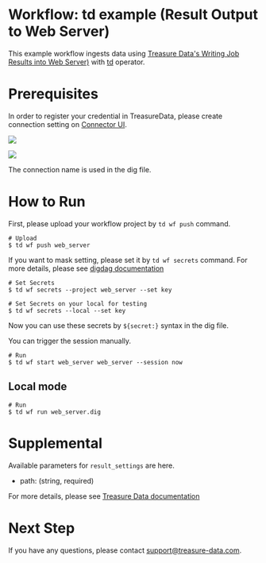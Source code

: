 # Workflow: td example (Result Output to Web Server)

This example workflow ingests data using [Treasure Data's Writing Job Results into Web Server)](https://docs.treasuredata.com/articles/result-into-web) with [td](http://docs.digdag.io/operators/td.html) operator.

# Prerequisites

In order to register your credential in TreasureData, please create connection setting on [Connector UI](https://console.treasuredata.com/app/connections).

![](https://t.gyazo.com/teams/treasure-data/cf2af05ee3d8975b41ac4309578ac19d.png)

![](https://t.gyazo.com/teams/treasure-data/15c88d6228088ca2be9a8adbd13f2e40.png)

The connection name is used in the dig file.

# How to Run

First, please upload your workflow project by `td wf push` command.

    # Upload
    $ td wf push web_server

If you want to mask setting, please set it by `td wf secrets` command. For more details, please see [digdag documentation](http://docs.digdag.io/command_reference.html#secrets)

    # Set Secrets
    $ td wf secrets --project web_server --set key

    # Set Secrets on your local for testing
    $ td wf secrets --local --set key

Now you can use these secrets by `${secret:}` syntax in the dig file.

You can trigger the session manually.

    # Run
    $ td wf start web_server web_server --session now

## Local mode

    # Run
    $ td wf run web_server.dig

# Supplemental

Available parameters for `result_settings` are here.

- path: (string, required)

For more details, please see [Treasure Data documentation](https://docs.treasuredata.com/articles/result-into-web#for-on-demand-jobs)

# Next Step

If you have any questions, please contact support@treasure-data.com.
